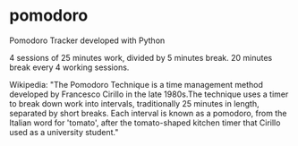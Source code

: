 # pomodoro
Pomodoro Tracker developed with Python

4 sessions of 25 minutes work, divided by 5 minutes break. 20 minutes break every 4 working sessions.



Wikipedia: "The Pomodoro Technique is a time management method developed by Francesco Cirillo in the late 1980s.The technique uses a timer to break down work into intervals, traditionally 25 minutes in length, separated by short breaks. Each interval is known as a pomodoro, from the Italian word for 'tomato', after the tomato-shaped kitchen timer that Cirillo used as a university student."


